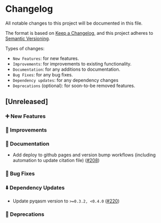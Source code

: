 # Changelog

All notable changes to this project will be documented in this file.

The format is based on [Keep a Changelog](https://keepachangelog.com/en/1.1.0/), and this project adheres to [Semantic Versioning](https://semver.org/spec/v2.0.0.html).

Types of changes:
- `New Features`: for new features.
- `Improvements`: for improvements to existing functionality.
- `Documentation`: for any additions to documentation.
- `Bug Fixes`: for any bug fixes.
- `Dependency updates`: for any dependency changes
- `Deprecations` (optional): for soon-to-be removed features.

## [Unreleased]

### ➕  New Features 

### 🌟  Improvements

### 📜  Documentation
- Add deploy to github pages and version bump workflows (including automation to update citation file) ([#208](https://github.com/qBraid/qbraid-qir/pull/208))

### 🐛  Bug Fixes

### ⬇️  Dependency Updates 
- Update pyqasm version to `>=0.3.2, <0.4.0` ([#220](https://github.com/qBraid/qbraid-qir/pull/220))

### 👋  Deprecations
